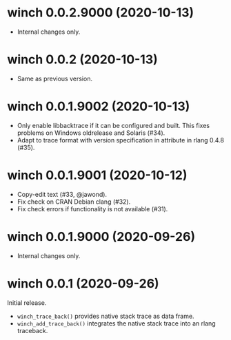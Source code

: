 # winch 0.0.2.9000 (2020-10-13)

- Internal changes only.


# winch 0.0.2 (2020-10-13)

- Same as previous version.


# winch 0.0.1.9002 (2020-10-13)

- Only enable libbacktrace if it can be configured and built. This fixes problems on Windows oldrelease and Solaris (#34).
- Adapt to trace format with version specification in attribute in rlang 0.4.8 (#35).


# winch 0.0.1.9001 (2020-10-12)

- Copy-edit text (#33, @jawond).
- Fix check on CRAN Debian clang (#32).
- Fix check errors if functionality is not available (#31).


# winch 0.0.1.9000 (2020-09-26)

- Internal changes only.


# winch 0.0.1 (2020-09-26)

Initial release.

- `winch_trace_back()` provides native stack trace as data frame.
- `winch_add_trace_back()` integrates the native stack trace into an rlang traceback.

